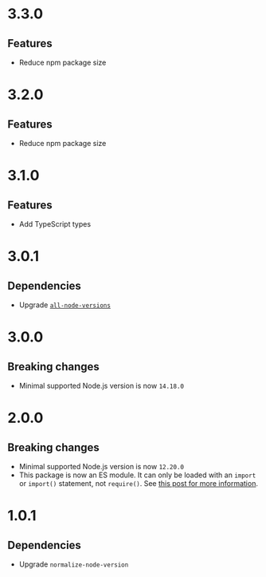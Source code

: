 # 3.3.0

## Features

- Reduce npm package size

# 3.2.0

## Features

- Reduce npm package size

# 3.1.0

## Features

- Add TypeScript types

# 3.0.1

## Dependencies

- Upgrade [`all-node-versions`](https://github.com/ehmicky/all-node-versions)

# 3.0.0

## Breaking changes

- Minimal supported Node.js version is now `14.18.0`

# 2.0.0

## Breaking changes

- Minimal supported Node.js version is now `12.20.0`
- This package is now an ES module. It can only be loaded with an `import` or
  `import()` statement, not `require()`. See
  [this post for more information](https://gist.github.com/sindresorhus/a39789f98801d908bbc7ff3ecc99d99c).

# 1.0.1

## Dependencies

- Upgrade `normalize-node-version`
